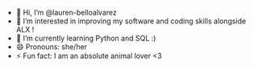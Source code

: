 - 👋 Hi, I’m @lauren-belloalvarez
- 👀 I’m interested in improving my software and coding skills alongside ALX !
- 🌱 I’m currently learning Python and SQL :)
- 😄 Pronouns: she/her
- ⚡ Fun fact: I am an absolute animal lover <3
